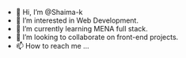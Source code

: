 - 👋 Hi, I’m @Shaima-k
- 👀 I’m interested in Web Development.
- 🌱 I’m currently learning MENA full stack.
- 💞️ I’m looking to collaborate on front-end projects.
- 📫 How to reach me ...

<!---
Shaima-k/Shaima-k is a ✨ special ✨ repository because its `README.md` (this file) appears on your GitHub profile.
You can click the Preview link to take a look at your changes.
--->
